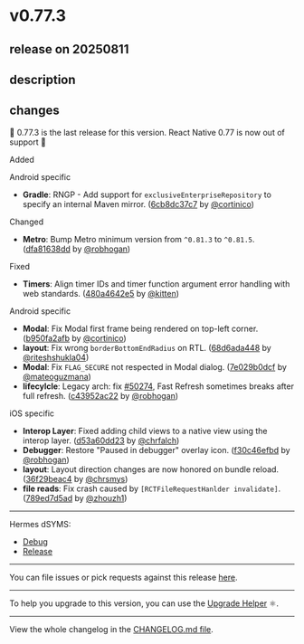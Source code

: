 # v0.77.3

## release on 20250811
## description
## changes
🚨 0.77.3 is the last release for this version. React Native 0.77 is now out of support 🚨

Added

Android specific

* <strong>Gradle</strong>: RNGP - Add support for <code>exclusiveEnterpriseRepository</code> to specify an internal Maven mirror. (<a href="https://github.com/facebook/react-native/commit/6cb8dc37c74995cba3f9f0a845919f305de53c3d">6cb8dc37c7</a> by <a href="https://github.com/cortinico">@cortinico</a>)

Changed

* <strong>Metro</strong>: Bump Metro minimum version from <code>^0.81.3</code> to <code>^0.81.5</code>. (<a href="https://github.com/facebook/react-native/commit/dfa81638dd17e46f70f10b25c4f4fd9f370a4b0e">dfa81638dd</a> by <a href="https://github.com/robhogan">@robhogan</a>)

Fixed

* <strong>Timers</strong>: Align timer IDs and timer function argument error handling with web standards. (<a href="https://github.com/facebook/react-native/commit/480a4642e5a644becf1c477d3d239f9b57efff3a">480a4642e5</a> by <a href="https://github.com/kitten">@kitten</a>)

Android specific

* <strong>Modal</strong>: Fix Modal first frame being rendered on top-left corner. (<a href="https://github.com/facebook/react-native/commit/b950fa2afb20e2213ff6c733cb1c2465b90406ef">b950fa2afb</a> by <a href="https://github.com/cortinico">@cortinico</a>)
* <strong>layout</strong>: Fix wrong <code>borderBottomEndRadius</code> on RTL. (<a href="https://github.com/facebook/react-native/commit/68d6ada44893701b6006a6b1753131c7e880a30a">68d6ada448</a> by <a href="https://github.com/riteshshukla04">@riteshshukla04</a>)
* <strong>Modal</strong>: Fix <code>FLAG_SECURE</code> not respected in Modal dialog. (<a href="https://github.com/facebook/react-native/commit/7e029b0dcf6d1a6455a8a6343457b70e353d0ff6">7e029b0dcf</a> by <a href="https://github.com/mateoguzmana">@mateoguzmana</a>)
* <strong>lifecylcle</strong>: Legacy arch: fix <a class="issue-link js-issue-link" data-error-text="Failed to load title" data-id="2949104300" data-permission-text="Title is private" data-url="https://github.com/facebook/react-native/issues/50274" data-hovercard-type="issue" data-hovercard-url="/facebook/react-native/issues/50274/hovercard" href="https://github.com/facebook/react-native/issues/50274">#50274</a>, Fast Refresh sometimes breaks after full refresh. (<a href="https://github.com/facebook/react-native/commit/c43952ac22b2356be3130c906329f61e246082cb">c43952ac22</a> by <a href="https://github.com/robhogan">@robhogan</a>)

iOS specific

* <strong>Interop Layer</strong>: Fixed adding child views to a native view using the interop layer. (<a href="https://github.com/facebook/react-native/commit/d53a60dd23c5df8afca058a867c50df8b61f62e2">d53a60dd23</a> by <a href="https://github.com/chrfalch">@chrfalch</a>)
* <strong>Debugger</strong>: Restore "Paused in debugger" overlay icon. (<a href="https://github.com/facebook/react-native/commit/f30c46efbd964d367f678181589865a3faa931cd">f30c46efbd</a> by <a href="https://github.com/robhogan">@robhogan</a>)
* <strong>layout</strong>: Layout direction changes are now honored on bundle reload. (<a href="https://github.com/facebook/react-native/commit/36f29beac47259768612bf56e5d9acfa4b94ab1a">36f29beac4</a> by <a href="https://github.com/chrsmys">@chrsmys</a>)
* <strong>file reads</strong>: Fix crash caused by <code>[RCTFileRequestHanlder invalidate]</code>. (<a href="https://github.com/facebook/react-native/commit/789ed7d5ad75ad4c20ecd1eb19d1fc18275fc500">789ed7d5ad</a> by <a href="https://github.com/zhouzh1">@zhouzh1</a>)

*** ** * ** ***

Hermes dSYMS:

* <a href="https://repo1.maven.org/maven2/com/facebook/react/react-native-artifacts/0.77.3/react-native-artifacts-0.77.3-hermes-framework-dSYM-debug.tar.gz" rel="nofollow">Debug</a>
* <a href="https://repo1.maven.org/maven2/com/facebook/react/react-native-artifacts/0.77.3/react-native-artifacts-0.77.3-hermes-framework-dSYM-release.tar.gz" rel="nofollow">Release</a>

*** ** * ** ***

You can file issues or pick requests against this release <a href="https://github.com/reactwg/react-native-releases/issues/new/choose">here</a>.

*** ** * ** ***

To help you upgrade to this version, you can use the <a href="https://react-native-community.github.io/upgrade-helper/" rel="nofollow">Upgrade Helper</a> ⚛️.

*** ** * ** ***

View the whole changelog in the <a href="https://github.com/facebook/react-native/blob/main/CHANGELOG.md">CHANGELOG.md file</a>.

